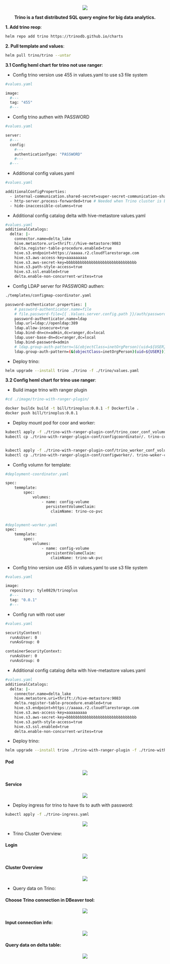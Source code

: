 <p align="center"><img src=https://github.com/vanty0829/dataplatform/blob/master/99.images/star.png></a></p>

<p align="center">
    <b>Trino is a fast distributed SQL query engine for big data analytics.</b>
</p>


**1. Add trino reop**:
</br>

```bash
helm repo add trino https://trinodb.github.io/charts
```

**2. Pull template and values**:
</br>

```bash
helm pull trino/trino --untar
```

**3.1 Config heml chart for trino not use ranger**:

- Config trino version use 455 in values.yaml to use s3 file system

```bash
#values.yaml

image:
  #--- 
  tag: "455"
  #--- 
```


- Config trino authen with PASSWORD

```bash
#values.yaml

server:
  #--- 
  config:
    #---
    authenticationType: "PASSWORD"
    #---
  #--- 
```

- Additional config values.yaml

```bash
#values.yaml

additionalConfigProperties:
  - internal-communication.shared-secret=super-secret-communication-shared-secret # Shared secret to authenticate all communication between nodes of the cluster
  - http-server.process-forwarded=true # Needed when Trino cluster is behind a load balancer or proxy server
  - hide-inaccessible-columns=true
```

- Additional config catalog delta with hive-metastore values.yaml


```bash
#values.yaml
additionalCatalogs:
  delta: |-
    connector.name=delta_lake
    hive.metastore.uri=thrift://hive-metastore:9083
    delta.register-table-procedure.enabled=true
    hive.s3.endpoint=https://aaaaa.r2.cloudflarestorage.com
    hive.s3.aws-access-key=aaaaaaaaa
    hive.s3.aws-secret-key=bbbbbbbbbbbbbbbbbbbbbbbbbbbbbbb
    hive.s3.path-style-access=true
    hive.s3.ssl.enabled=true
    delta.enable-non-concurrent-writes=true
```

- Config LDAP server for PASSWORD authen:

```bash
./templates/configmap-coordinator.yaml

password-authenticator.properties: |
    # password-authenticator.name=file
    # file.password-file={{ .Values.server.config.path }}/auth/password.db
    password-authenticator.name=ldap
    ldap.url=ldap://openldap:389
    ldap.allow-insecure=true
    ldap.bind-dn=cn=admin,dc=ranger,dc=local
    ldap.user-base-dn=dc=ranger,dc=local
    ldap.bind-password=admin
    # ldap.group-auth-pattern=(&(objectClass=inetOrgPerson)(uid=${USER})(memberof=CN=AuthorizedGroup,OU=Asia,DC=corp,DC=example,DC=com))
    ldap.group-auth-pattern=(&(objectClass=inetOrgPerson)(uid=${USER}))
```

- Deploy trino:

```bash
helm upgrade --install trino ./trino -f ./trino/values.yaml
```

**3.2 Config heml chart for trino use ranger**:

- Build image trino with ranger plugin

```bash
#cd ./image/trino-with-ranger-plugin/

docker buildx build -t bill/trinoplus:0.0.1 -f Dockerfile .
docker push bill/trinoplus:0.0.1
```

- Deploy mount pod for coor and worker:

```bash
kubectl apply -f ./trino-with-ranger-plugin-conf/trino_coor_conf_volumn.yaml
kubectl cp ./trino-with-ranger-plugin-conf/configcoordinator/. trino-coor-conf-mnt:/etc/trino/


kubectl apply -f ./trino-with-ranger-plugin-conf/trino_worker_conf_volumn.yaml
kubectl cp ./trino-with-ranger-plugin-conf/configworker/. trino-woker-conf-mnt:/etc/trino/
```


- Config volumn for template:

```bash
#deployment-coordinator.yaml

spec:
    temmplate:
        spec:
            volumes:
                - name: config-volume
                  persistentVolumeClaim:
                    claimName: trino-co-pvc


#deployment-worker.yaml
spec:
    temmplate:
        spec:
            volumes:
                - name: config-volume
                  persistentVolumeClaim:
                    claimName: trino-wk-pvc
```

- Config trino version use 455 in values.yaml to use s3 file system

```bash
#values.yaml

image:
  repository: tyle0829/trinoplus
  #--- 
  tag: "0.0.1"
  #--- 
```
- Config run with root user

```bash
#values.yaml

securityContext:
  runAsUser: 0
  runAsGroup: 0

containerSecurityContext:
  runAsUser: 0
  runAsGroup: 0
```


- Additional config catalog delta with hive-metastore values.yaml


```bash
#values.yaml
additionalCatalogs:
  delta: |-
    connector.name=delta_lake
    hive.metastore.uri=thrift://hive-metastore:9083
    delta.register-table-procedure.enabled=true
    hive.s3.endpoint=https://aaaaa.r2.cloudflarestorage.com
    hive.s3.aws-access-key=aaaaaaaaa
    hive.s3.aws-secret-key=bbbbbbbbbbbbbbbbbbbbbbbbbbbbbbb
    hive.s3.path-style-access=true
    hive.s3.ssl.enabled=true
    delta.enable-non-concurrent-writes=true
```


- Deploy trino:

```bash
helm upgrade --install trino ./trino-with-ranger-plugin -f ./trino-with-ranger-plugin/values.yaml
```


#### Pod
    
<p align="center"><img src=https://github.com/vanty0829/dataplatform/blob/master/99.images/trino_pod.png></a></p>

#### Service
<p align="center"><img src=https://github.com/vanty0829/dataplatform/blob/master/99.images/trino_svc.png></a></p>



- Deploy ingress for trino to have tls to auth with password:

```bash
kubectl apply -f ./trino-ingress.yaml
```
<p align="center"><img src=https://github.com/vanty0829/dataplatform/blob/master/99.images/trino_ingress.png></a></p>

- Trino Cluster Overview:

#### Login

<p align="center"><img src=https://github.com/vanty0829/dataplatform/blob/master/99.images/trino_ui.png></a></p>

#### Cluster Overview

<p align="center"><img src=https://github.com/vanty0829/dataplatform/blob/master/99.images/trino_cluster.png></a></p>


- Query data on Trino:

#### Choose Trino connection in DBeaver tool:

<p align="center"><img src=https://github.com/vanty0829/dataplatform/blob/master/99.images/trino_dbeaver_login.png></a></p>

#### Input connection info:

<p align="center"><img src=https://github.com/vanty0829/dataplatform/blob/master/99.images/trino_dbeaver_login2.png></a></p>

#### Query data on delta table:

<p align="center"><img src=https://github.com/vanty0829/dataplatform/blob/master/99.images/trino_query_delta_table.png></a></p>